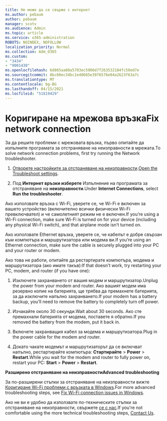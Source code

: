```yaml
---
title: Не може да се свърже с интернет
ms.author: pebaum
author: pebaum
manager: scotv
ms.audience: Admin
ms.topic: article
ms.service: o365-administration
ROBOTS: NOINDEX, NOFOLLOW
localization_priority: Normal
ms.collection: Adm_O365
ms.custom:
- "3434"
- "9001438"
ms.openlocfilehash: 6d865aa08a5703ec5906d7f263532184fc50ed7e
ms.sourcegitcommit: 8bc60ec34bc1e40685e3976576e04a2623f63a7c
ms.translationtype: MT
ms.contentlocale: bg-BG
ms.lasthandoff: 04/15/2021
ms.locfileid: "51819429"
---
```

# <a name="fix-network-connection"></a><span data-ttu-id="55e1b-102">Коригиране на мрежова връзка</span><span class="sxs-lookup"><span data-stu-id="55e1b-102">Fix network connection</span></span>

<span data-ttu-id="55e1b-103">За да решите проблеми с мрежовата връзка, първо опитайте да изпълните програмата за отстраняване на неизправности в мрежата.</span><span class="sxs-lookup"><span data-stu-id="55e1b-103">To solve network connection problems, first try running the Network troubleshooter.</span></span> 

1. <span data-ttu-id="55e1b-104">[Отворете настройките за отстраняване на неизправности](ms-settings:troubleshoot).</span><span class="sxs-lookup"><span data-stu-id="55e1b-104">[Open the Troubleshoot settings](ms-settings:troubleshoot).</span></span>

2. <span data-ttu-id="55e1b-105">Под **Интернет връзки изберете** Изпълнение на програмата за отстраняване на **неизправности**.</span><span class="sxs-lookup"><span data-stu-id="55e1b-105">Under **Internet Connections**, select **Run the troubleshooter**.</span></span>

<span data-ttu-id="55e1b-106">Ако използвате връзка с Wi-Fi, уверете се, че Wi-Fi е включен за вашето устройство (включително всички физически Wi-Fi превключвател) и че самолетният режим не е включен.</span><span class="sxs-lookup"><span data-stu-id="55e1b-106">If you’re using a Wi-Fi connection, make sure Wi-Fi is turned on for your device (including any physical Wi-Fi switch), and that airplane mode isn’t turned on.</span></span>

<span data-ttu-id="55e1b-107">Ако използвате Ethernet връзка, уверете се, че кабелът е добре свързан към компютъра и маршрутизатора или модема ви.</span><span class="sxs-lookup"><span data-stu-id="55e1b-107">If you’re using an Ethernet connection, make sure the cable is securely plugged into your PC and your router or modem.</span></span>

<span data-ttu-id="55e1b-108">Ако това не работи, опитайте да рестартирате компютъра, модема и маршрутизатора (ако имате такъв):</span><span class="sxs-lookup"><span data-stu-id="55e1b-108">If that doesn't work, try restarting your PC, modem, and router (if you have one):</span></span>

1. <span data-ttu-id="55e1b-109">Изключете захранването от вашия модем и маршрутизатор.</span><span class="sxs-lookup"><span data-stu-id="55e1b-109">Unplug the power from your modem and router.</span></span> <span data-ttu-id="55e1b-110">Ако вашият модем има резервно копие на батерията, ще трябва да премахнете батерията, за да изключите напълно захранването.</span><span class="sxs-lookup"><span data-stu-id="55e1b-110">If your modem has a battery backup, you’ll need to remove the battery to completely turn off power.</span></span>

2. <span data-ttu-id="55e1b-111">Изчакайте около 30 секунди.</span><span class="sxs-lookup"><span data-stu-id="55e1b-111">Wait about 30 seconds.</span></span> <span data-ttu-id="55e1b-112">Ако сте премахнали батерията от модема, поставете я обратно.</span><span class="sxs-lookup"><span data-stu-id="55e1b-112">If you removed the battery from the modem, put it back in.</span></span>

3. <span data-ttu-id="55e1b-113">Включете захранващия кабел за модема и маршрутизатора.</span><span class="sxs-lookup"><span data-stu-id="55e1b-113">Plug in the power cable for the modem and router.</span></span>

4. <span data-ttu-id="55e1b-114">Докато чакате модемът и маршрутизаторът да се включват напълно, рестартирайте компютъра: **Стартирайте**  >  **Power**  >  **Restart**.</span><span class="sxs-lookup"><span data-stu-id="55e1b-114">While you wait for the modem and router to fully power on, restart your PC: **Start** > **Power** > **Restart**.</span></span>

<span data-ttu-id="55e1b-115">**Разширено отстраняване на неизправности**</span><span class="sxs-lookup"><span data-stu-id="55e1b-115">**Advanced troubleshooting**</span></span>

<span data-ttu-id="55e1b-116">За по-разширени стъпки за отстраняване на неизправности вижте [Коригиране Wi-Fi проблеми с връзката в Windows](https://support.microsoft.com/help/10741?ocid=SMC10741%2F).</span><span class="sxs-lookup"><span data-stu-id="55e1b-116">For more advanced troubleshooting steps, see [Fix Wi-Fi connection issues in Windows](https://support.microsoft.com/help/10741?ocid=SMC10741%2F).</span></span> 

<span data-ttu-id="55e1b-117">Ако не ви е удобно да използвате по-техническите стъпки за отстраняване на неизправности, свържете [се с нас](https://support.microsoft.com/contactus).</span><span class="sxs-lookup"><span data-stu-id="55e1b-117">If you're not comfortable using the more technical troubleshooting steps, [Contact Us](https://support.microsoft.com/contactus).</span></span>
